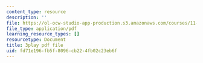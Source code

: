 ```yaml
---
content_type: resource
description: ''
file: https://ol-ocw-studio-app-production.s3.amazonaws.com/courses/11-384-malaysia-sustainable-cities-practicum-spring-2018/fd71e196fb5f8096cb224fb02c23eb6f_KFajwRMlo0s.pdf
file_type: application/pdf
learning_resource_types: []
resourcetype: Document
title: 3play pdf file
uid: fd71e196-fb5f-8096-cb22-4fb02c23eb6f
---
```

